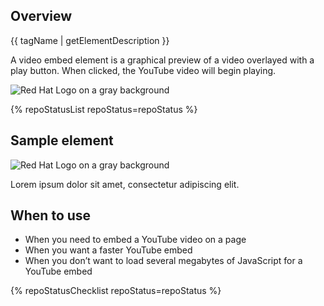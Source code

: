 ## Overview

{{ tagName | getElementDescription }}

A video embed element is a graphical preview of a video overlayed with a play button. When clicked, the YouTube video will begin playing.

<uxdot-example width-adjustment="555px">
  <img src="{{ './video-sample.svg' | url }}" alt="Red Hat Logo on a gray background">
</uxdot-example>

{% repoStatusList repoStatus=repoStatus %}

## Sample element

<div class="grid sm-two-columns">
  <rh-video-embed>
    <img slot="thumbnail" src="{{ './video-sample-thumb.svg' | url }}" alt="Red Hat Logo on a gray background"/>
    <template>
      <iframe title="Red Hat OpenShift AI overview" width="900" height="499" src="https://www.youtube.com/embed/Hc8emNr2igU" frameborder="0" allow="accelerometer; autoplay; clipboard-write; encrypted-media; gyroscope; picture-in-picture; web-share" referrerpolicy="strict-origin-when-cross-origin" allowfullscreen></iframe>
    </template>
    <p slot="caption">Lorem ipsum dolor sit amet, consectetur adipiscing elit.</p>
  </rh-video-embed>
</div>

## When to use 
  
  - When you need to embed a YouTube video on a page
  - When you want a faster YouTube embed
  - When you don’t want to load several megabytes of JavaScript for a YouTube embed

{% repoStatusChecklist repoStatus=repoStatus %}
